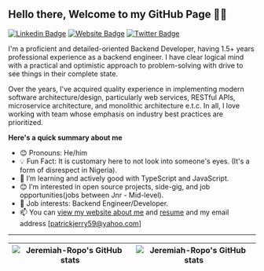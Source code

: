 ## Hello there, Welcome to my GitHub Page 👋🏾

[![Linkedin Badge](https://img.shields.io/badge/-Jeremiah_Patrick-blue?style=for-the-badge&logo=Linkedin&logoColor=white&link=https://www.linkedin.com/in/jeremiah-patrick-338aa81b1)](https://www.linkedin.com/in/jeremiah-patrick-338aa81b1) [![Website Badge](https://img.shields.io/badge/-myportfolio-green?style=for-the-badge&logo=Google-Chrome&logoColor=white&link=https://jeremiah-portfolio.netlify.app)](https://jeremiah-portfolio.netlify.app) [![Twitter Badge](https://img.shields.io/badge/-@jerry0x8d7-blue?style=for-the-badge&logo=twitter&logoColor=white&link=https://twitter.com/Jerry0x8d7)](https://twitter.com/Jerry0x8d7)

I'm a proficient and detailed-oriented Backend Developer, having 1.5+ years professional experience as a backend engineer. I have clear logical mind with a practical and optimistic approach to problem-solving with drive to see things in their complete state. 

Over the years, I've acquired quality experience in implementing modern software architecture/design, particularly web services, RESTful APIs, microservice architecture, and monolithic architecture e.t.c. In all, I love working with team whose emphasis on industry best practices are prioritized.

**Here's a quick summary about me**

- 😊 Pronouns: He/him
- 💡 Fun Fact: It is customary here to not look into someone's eyes. (It's a form of disrespect in Nigeria).
- 🌱 I’m learning and actively good with TypeScript and JavaScript.
- 😊 I’m interested in open source projects, side-gig, and job opportunities(jobs between Jnr - Mid-level).
- 💼 Job interests: Backend Engineer/Developer.
- 📫 You can [view my website about me](https://jeremiah-portfolio.netlify.app/index.html#about) and [resume](https://docs.google.com/document/d/1K_jWNj7Mvh9ekscDkcXFnpN_ZmLwPEAqhvwj6-lC1yE/edit) and my email address [patrickjerry59@yahoo.com]

---


| <img align="center" src="https://github-readme-stats.vercel.app/api?username=Jeremiah-Ropo&show_icons=true&include_all_commits=true&hide_border=true" alt="Jeremiah-Ropo's GitHub stats" /> | <img align="center" src="https://github-readme-stats.vercel.app/api/top-langs/?username=Jeremiah-Ropo&langs_count=8&layout=compact&hide_border=true" alt="Jeremiah-Ropo's GitHub stats" /> |
| ------------- | ------------- |


